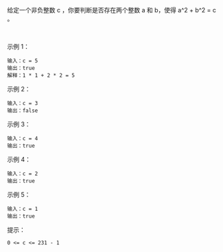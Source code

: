 给定一个非负整数 c ，你要判断是否存在两个整数 a 和 b，使得 a^2 + b^2 = c 。

 

示例 1：
```
输入：c = 5
输出：true
解释：1 * 1 + 2 * 2 = 5
```
示例 2：
```
输入：c = 3
输出：false
```
示例 3：
```
输入：c = 4
输出：true
```
示例 4：
```
输入：c = 2
输出：true
```
示例 5：
```
输入：c = 1
输出：true
```

提示：
```
0 <= c <= 231 - 1
```